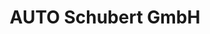 ---
title: "AUTO Schubert GmbH"
url: /giessen/auto-schubert-gmbh-an-der-automeile/
shop: Autohaus
---